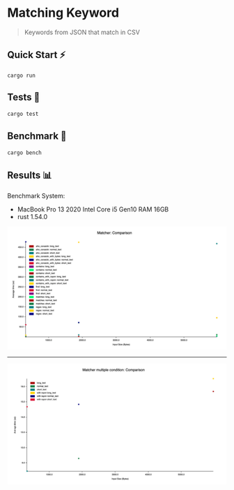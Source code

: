 # Matching Keyword

> Keywords from JSON that match in CSV

## Quick Start ⚡️

```bash
cargo run
```

## Tests 🧪

```bash
cargo test
```

## Benchmark 🚀

```bash
cargo bench
```

## Results 📊
Benchmark System:
- MacBook Pro 13 2020 Intel Core i5 Gen10 RAM 16GB
- rust 1.54.0


<p align="center">
    <img src="benchmark-results/bench-result-matcher.png" alt="bench-result-matcher">
</p>

---

<p align="center">
    <img src="benchmark-results/bench-result-matcher-multiple-condition.png" alt="bench-result-matcher">
</p>
